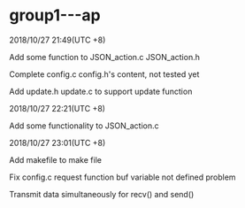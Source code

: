 # group1---ap
2018/10/27 21:49(UTC +8)

Add some function to JSON_action.c JSON_action.h

Complete config.c config.h's content, not tested yet 

Add update.h update.c to support update function

2018/10/27 22:21(UTC +8)

Add some functionality to JSON_action.c

2018/10/27 23:01(UTC +8)

Add makefile to make file

Fix config.c request function buf variable not defined problem 

Transmit data simultaneously for recv() and send()
